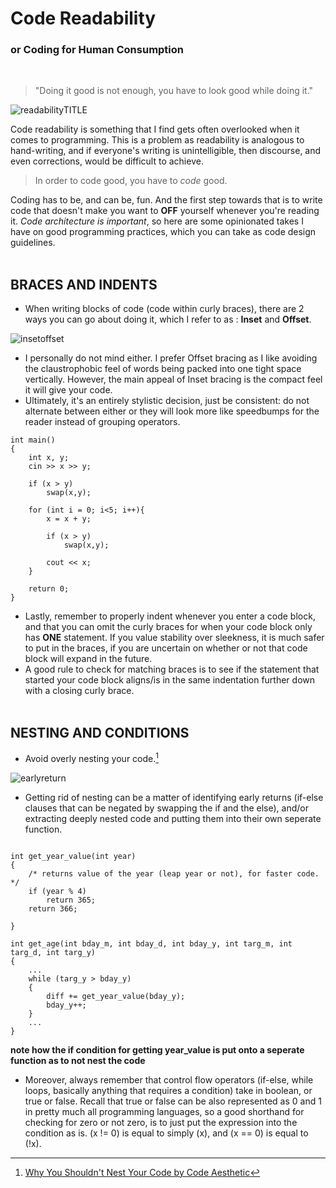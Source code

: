 # Code Readability
###  or Coding for Human Consumption

<br>

> "Doing it good is not enough, you have to look good while doing it."

![readabilityTITLE](https://user-images.githubusercontent.com/116419708/226084439-16528db0-46bd-4672-8857-efce7485d190.gif)

  Code readability is something that I find gets often overlooked when it comes to programming. This is a problem as readability is analogous
  to hand-writing, and if everyone's writing is unintelligible, then discourse, and even corrections, would be difficult to achieve.
  
> In order to code good, you have to *code* good.

  Coding has to be, and can be, fun. And the first step towards that is to write code that doesn't make you want to **OFF** yourself whenever you're reading it.
  _Code architecture is important_, so here are some opinionated takes I have on good programming practices, which you can take as code design guidelines.
  <br><br>
## BRACES AND INDENTS

  - When writing blocks of code (code within curly braces), there are 2 ways you can go about doing it, which I refer to as : **Inset** and **Offset**.
  
![insetoffset](https://user-images.githubusercontent.com/116419708/226085375-3c6dda98-0a15-442e-9e57-b2d36e902c74.gif)

  - I personally do not mind either. I prefer Offset bracing as I like avoiding the claustrophobic feel of words being packed into one tight space vertically.
    However, the main appeal of Inset bracing is the compact feel it will give your code. 
  - Ultimately, it's an entirely stylistic decision, just be consistent: do not alternate between either or they will look more like speedbumps
    for the reader instead of grouping operators.
  
```
int main()
{
    int x, y;
    cin >> x >> y;

    if (x > y)
        swap(x,y);

    for (int i = 0; i<5; i++){
        x = x + y;

        if (x > y)
            swap(x,y);

        cout << x;
    }
    
    return 0;
}
```
  - Lastly, remember to properly indent whenever you enter a code block, and that you can omit the curly braces for when your code block only has **ONE** statement.
    If you value stability over sleekness, it is much safer to put in the braces, if you are uncertain on whether or not that code block will expand in the future.
  - A good rule to check for matching braces is to see if the statement that started your code block aligns/is in the same indentation further down with a 
    closing curly brace.
<br><br>
## NESTING AND CONDITIONS

  - Avoid overly nesting your code.[^1]
  
  ![earlyreturn](https://user-images.githubusercontent.com/116419708/226088447-dada514b-1c8a-44ed-bc82-3f47eb65a6c3.gif)
  
  - Getting rid of nesting can be a matter of identifying early returns (if-else clauses that can be negated by swapping the if and the else), and/or extracting
    deeply nested code and putting them into their own seperate function.
    
```

int get_year_value(int year)
{
    /* returns value of the year (leap year or not), for faster code. */
    if (year % 4)
        return 365;
    return 366;
    
}

int get_age(int bday_m, int bday_d, int bday_y, int targ_m, int targ_d, int targ_y)
{
    ...
    while (targ_y > bday_y)
    {
        diff += get_year_value(bday_y); 
        bday_y++;
    }
    ...
}
```
**note how the if condition for getting year_value is put onto a seperate function as to not nest the code**

  - Moreover, always remember that control flow operators (if-else, while loops, basically anything that requires a condition) take in boolean, or true or false.
    Recall that true or false can be also represented as 0 and 1 in pretty much all programming languages, so a good shorthand for checking for zero or not zero,
    is to just put the expression into the condition as is. (x != 0) is equal to simply (x), and (x == 0) is equal to (!x).
  




[^1]: [Why You Shouldn't Nest Your Code by Code Aesthetic](https://youtu.be/CFRhGnuXG-4)

